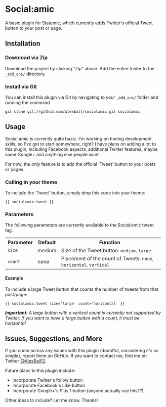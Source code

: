 Social:amic
===========

A basic plugin for Statamic, which currently adds Twitter's official Tweet button to your post or page.

Installation
------------

### Download via Zip ###
Download the project by clicking "Zip" above. Add the entire folder to the `_add_ons/` directory.

### Install via Git ###
You can install this plugin via Git by navigating to your `_add_ons/` folder and running the command

	git clone git://github.com/alexball/socialamic.git socialamic
	
Usage
-----

Social:amic is currently quite basic. I'm working on honing development skills, so I've got to start somewhere, right? I have plans on adding a lot to this plugin, including Facebook aspects, additional Twitter features, maybe some Google+ and anything else people want.

For now, the only feature is to add the official 'Tweet' button to your posts or pages.

### Calling in your theme ###

To include the 'Tweet' button, simply drop this code into your theme:

	{{ socialamic:tweet }}
	
### Parameters ###

The following parameters are currently available to the Social:amic tweet tag.

<table>
	<tr>
		<th>Parameter</th>
		<th>Default</th>
		<th>Function</th>
	</tr>
	<tr>
		<td><code>size</code></td>
		<td>medium</td>
		<td>Size of the Tweet button: <code>medium</code>, <code>large</code></td>
	</tr>
	<tr>
		<td><code>count</code></td>
		<td>none</td>
		<td>Placement of the count of Tweets: <code>none</code>, <code>horizontal</code>, <code>vertical</code></td>
	</tr>
</table>

#### Example ####

To include a large Tweet button that counts the number of tweets from that post/page:

	{{ socialamic:tweet size='large' count='horizontal' }}
	
*__Important:__ A large button with a veritcal count is currently not supported by Twitter. If you want to have a large button with a count, it must be horizontal*
	
Issues, Suggestions, and More
-----------------------------

If you come across any issues with this plugin (doubtful, considering it's so simple), report them on GitHub. If you want to contact me, find me on Twitter [@AlexBall12](http://twitter.com/alexball12).

Future plans to this plugin include:
- Incorporate Twitter's follow button
- Incorporate Facebook's Like button
- Incorporate Google+'s Plus 1 button (anyone actually use this??)

Other ideas to include? Let me know. Thanks!